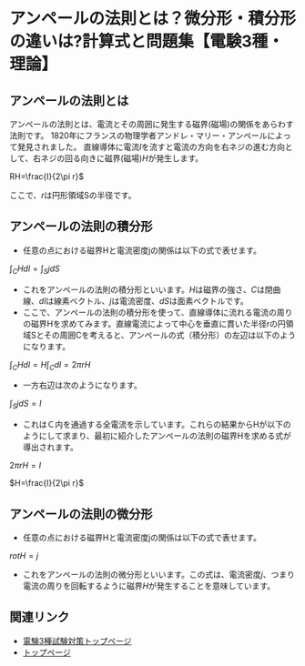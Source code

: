 # アンペールの法則とは？微分形・積分形の違いは?計算式と問題集【電験3種・理論】

## アンペールの法則とは

アンペールの法則とは、電流とその周囲に発生する磁界(磁場)の関係をあらわす法則です。
1820年にフランスの物理学者アンドレ・マリー・アンペールによって発見されました。
直線導体に電流$I$を流すと電流の方向を右ネジの進む方向として、右ネジの回る向きに磁界(磁場)$H$が発生します。

RH=\frac{I}{2\pi r}$

ここで、$r$は円形領域Sの半径です。

## アンペールの法則の積分形


- 任意の点における磁界Hと電流密度jの関係は以下の式で表せます。

$\int_CHdl=\int_SjdS$

- これをアンペールの法則の積分形といいます。$H$は磁界の強さ、$C$は閉曲線、$dl$は線素ベクトル、$j$は電流密度、$dS$は面素ベクトルです。
- ここで、アンペールの法則の積分形を使って、直線導体に流れる電流の周りの磁界Hを求めてみます。直線電流によって中心を垂直に貫いた半径rの円領域Sとその周囲Cを考えると、アンペールの式（積分形）の左辺は以下のようになります。

$\int_CHdl=H\int_Cdl=2\pi rH$

- 一方右辺は次のようになります。

$\int_SjdS=I$

- これはＣ内を通過する全電流を示しています。これらの結果からHが以下のようにして求まり、最初に紹介したアンペールの法則の磁界Hを求める式が導出されます。

$2\pi rH=I$

$H=\frac{I}{2\pi r}$

## アンペールの法則の微分形

- 任意の点における磁界Hと電流密度jの関係は以下の式で表せます。

$rotH=j$

- これをアンペールの法則の微分形といいます。この式は、電流密度$j$、つまり電流の周りを回転するように磁界$H$が発生することを意味しています。

## 関連リンク

- [電験3種試験対策トップページ](../index.md)
- [トップページ](../../../index.md)
